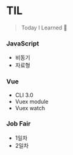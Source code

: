 # TIL

>  Today I Learned 📖



### JavaScript

- <a src="./JavaScript/JavaScript_비동기.md">비동기</a>
- <a src="./JavaScript/JavaScript_자료형.md">자료형</a>



### Vue

- <a src="./Vue/Vue_cli.md">CLI 3.0</a>
- <a src="./Vue/Vuex_module.md">Vuex module</a>
- <a src="./Vue/Vuex_watch.md">Vuex watch</a>



### Job Fair

- <a src="./Job Fair/jobfair_1.md">1일차</a>
- <a src="./Job Fair/jobfair_2.md">2일차</a>



